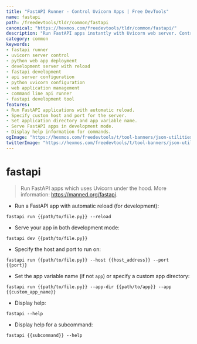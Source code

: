 ```yaml
---
title: "FastAPI Runner - Control Uvicorn Apps | Free DevTools"
name: fastapi
path: /freedevtools/tldr/common/fastapi
canonical: "https://hexmos.com/freedevtools/tldr/common/fastapi/"
description: "Run FastAPI apps instantly with Uvicorn web server. Control host, port, and app directory for development and production. Free online tool, no registration required."
category: common
keywords:
- fastapi runner
- uvicorn server control
- python web app deployment
- development server with reload
- fastapi development
- api server configuration
- python uvicorn configuration
- web application management
- command line api runner
- fastapi development tool
features:
- Run FastAPI applications with automatic reload.
- Specify custom host and port for the server.
- Set application directory and app variable name.
- Serve FastAPI apps in development mode.
- Display help information for commands.
ogImage: "https://hexmos.com/freedevtools/t/tool-banners/json-utilities-banner.png"
twitterImage: "https://hexmos.com/freedevtools/t/tool-banners/json-utilities-banner.png"
---
```


# fastapi

> Run FastAPI apps which uses Uvicorn under the hood.
> More information: <https://manned.org/fastapi>.

- Run a FastAPI app with automatic reload (for development):

`fastapi run {{path/to/file.py}} --reload`

- Serve your app in both development mode:

`fastapi dev {{path/to/file.py}}`

- Specify the host and port to run on:

`fastapi run {{path/to/file.py}} --host {{host_address}} --port {{port}}`

- Set the app variable name (if not `app`) or specify a custom app directory:

`fastapi run {{path/to/file.py}} --app-dir {{path/to/app}} --app {{custom_app_name}}`

- Display help:

`fastapi --help`

- Display help for a subcommand:

`fastapi {{subcommand}} --help`
